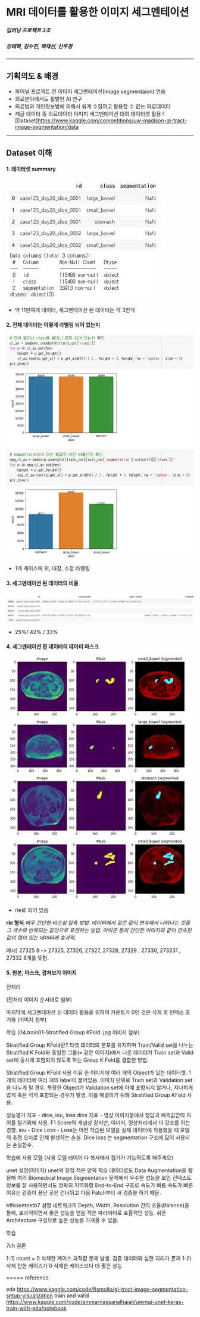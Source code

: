 # MRI 데이터를 활용한 이미지 세그멘테이션 

##### 딥러닝 프로젝트 3조
##### 강태혁, 김수진, 백재선, 신우경
___

## 기획의도 & 배경
- 파이널 프로젝트 전 이미지 세그멘테이션(image segmentaion) 연습
- 의료분야에서도 활발한 AI 연구
- 의료법과 개인정보법에 의해서 쉽게 수집하고 활용할 수 없는 의료데이터
- 캐글 데이터 중 의료데이터 이미지 세그멘테이션 대회 데이터셋 활용
![Dataset]<https://www.kaggle.com/competitions/uw-madison-gi-tract-image-segmentation/data>

___

## Dataset 이해

#### 1. 데이터셋 summary


![약 11만여개 데이터, 세그멘테이션 된 데이터는 약 3만개](./Images/02.dataset01.jpg)
- 약 11만여개 데이터, 세그멘테이션 된 데이터는 약 3만개


#### 2. 전체 데이터는 어떻게 라벨링 되어 있는지


![1개 케이스에 위, 대장, 소장 라벨링](./Images/02.dataset02.jpg)
- 1개 케이스에 위, 대장, 소장 라벨링


#### 3. 세그멘테이션 된 데이터의 비율


![25%/ 42% / 33%](./Images/02.dataset03.jpg)
- 25%/ 42% / 33%


#### 4. 세그멘테이션 된 데이터의 데이터 마스크


![rle로 되어 있음](./Images/02.dataset04.jpg)
- rle로 되어 있음


**rle 형식** 
_매우 간단한 비손실 압축 방법. 데이터에서 같은 값이 연속해서 나타나는 것을 그 개수와 반복되는 값만으로 표현하는 방법. 아이콘 등의 간단한 이미지와 같이 연속된 값이 많이 있는 데이터에 효과적._

예시)
27325 8 -> 27325, 27326, 27327, 27328, 27329 , 27330, 273231 , 27332 8개를 뜻함.


#### 5. 원본, 마스크, 겹쳐보기 이미지 


전처리


(전처리 이미지 순서대로 첨부)

마지막에 세그멘테이션 된 데이터 활용을 위하여 카운트가 0인 것은 삭제 후 인덱스 초기화 (이미지 첨부)



학습
(04.train01-Stratified Group KFold .jpg 이미지 첨부)

Stratified Group KFold란?
타겟 데이터의 분포를 유지하며 Train/Valid set을 나누는 Stratified K Fold와 동일한 그룹(= 같은 이미지)에서 나온 데이터가 Train set과 Valid set에 동시에 포함되지 않도록 하는 Group K Fold를 결합한 방법.

Stratified Group KFold 사용 이유
한 이미지에 여러 개의 Object가 있는 데이터셋. 1개의 데이터에 여러 개의 label이 붙어있음.
이미지 단위로 Train set과 Validation set을 나누게 될 경우, 특정한 Object가 Validation set에 아예 포함되지 않거나, 지나치게 많게 혹은 적게 포함되는 경우가 발생. 이를 해결하기 위해 Stratified Group KFold 사용. 


성능평가 지표 -  dice, iou, loss
dice 지표 - 영상 이미지등에서 정답과 예측값간의 차이를 알기위해 사용. F1 Score와 개념상 같지만, 이미지, 영상처리에서 더 강조를 하는 경향.
iou - 
Dice Loss - Loss는 어떤 학습된 모델을 실제 데이터에 적용했을 때 모델의 추정 오차로 인해 발생하는 손실. Dice loss 는 segmentation 구조에 많이 사용되는 손실함수.

학습에 사용 모델 
(사용 모델 레이어 다 복사에서 접기가 가능하도록 해주세요)

unet 설명(이미지)
unet의 장점
적은 양의 학습 데이터로도 Data Augmentation을 활용해 여러 Biomedical Image Segmentation 문제에서 우수한 성능을 보임
컨텍스트 정보를 잘 사용하면서도 정확히 지역화함
End-to-End 구조로 속도가 빠름
속도가 빠른 이유는 검증이 끝난 곳은 건너뛰고 다음 Patch부터 새 검증을 하기 때문.

efficientnetb7 설명
네트워크의 Depth, Width, Resolution 간의 조율(Balance)을 통해, 효과적이면서 좋은 성능을 얻음
적은 파라미터로 효율적인 성능. 쉬운 Architecture 구성으로 높은 성능을 가져올 수 있음.

학습

7ch 결론

1-1) count = 0  삭제한 케이스 과적합 문제 발생. 검증 데이터와 심한 괴리가 존재
1-2) 삭제 안한 케이스가 0 삭제한 케이스보다 더 좋은 성능

=====
reference

eda
https://www.kaggle.com/code/fismoilo/gi-tract-image-segmentation-setup-visualization
train and valid 
https://www.kaggle.com/code/ammarnassanalhajali/uwmgi-unet-keras-train-with-eda/notebook
 
